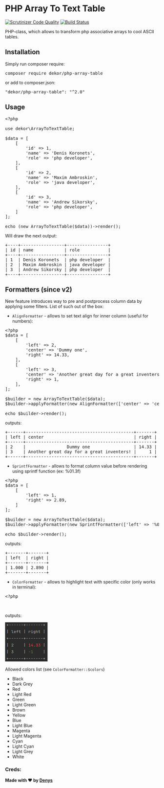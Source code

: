 # PHP Array To Text Table

[![Scrutinizer Code Quality](https://scrutinizer-ci.com/g/deniskoronets/php-array-table/badges/quality-score.png?b=master)](https://scrutinizer-ci.com/g/deniskoronets/php-array-table/?branch=master) [![Build Status](https://scrutinizer-ci.com/g/deniskoronets/php-array-table/badges/build.png?b=master)](https://scrutinizer-ci.com/g/deniskoronets/php-array-table/build-status/master)

PHP-class, which allows to transform php associative arrays to cool ASCII tables.

## Installation
Simply run composer require:
<pre>composer require dekor/php-array-table</pre>

or add to composer.json:
<pre>"dekor/php-array-table": "^2.0"</pre>

## Usage
<pre>&lt;?php

use dekor\ArrayToTextTable;

$data = [
    [
        'id' => 1,
        'name' => 'Denis Koronets',
        'role' => 'php developer',
    ],
    [
        'id' => 2,
        'name' => 'Maxim Ambroskin',
        'role' => 'java developer',
    ],
    [
        'id' => 3,
        'name' => 'Andrew Sikorsky',
        'role' => 'php developer',
    ]
];

echo (new ArrayToTextTable($data))->render();
</pre>

Will draw the next output:

<pre>
+----+-----------------+----------------+
| id | name            | role           |
+----+-----------------+----------------+
| 1  | Denis Koronets  | php developer  |
| 2  | Maxim Ambroskin | java developer |
| 3  | Andrew Sikorsky | php developer  |
+----+-----------------+----------------+
</pre>

## Formatters (since v2)
New feature introduces way to pre and postprocess column data by applying some filters.
List of such out of the box:
- `AlignFormatter` - allows to set text align for inner column (useful for numbers):

<pre>&lt;?php
$data = [
    [
        'left' => 2,
        'center' => 'Dummy one',
        'right' => 14.33,
    ],
    [
        'left' => 3,
        'center' => 'Another great day for a great inventers!',
        'right' => 1,
    ],
];

$builder = new ArrayToTextTable($data);
$builder->applyFormatter(new AlignFormatter(['center' => 'center', 'right' => 'right']));

echo $builder->render();
</pre>

outputs:
<pre>
+------+------------------------------------------+-------+
| left | center                                   | right |
+------+------------------------------------------+-------+
| 2    |                Dummy one                 | 14.33 |
| 3    | Another great day for a great inventers! |     1 |
+------+------------------------------------------+-------+
</pre>

- `SprintfFormatter` - allows to format column value before rendering using sprintf function (ex: %01.3f)
<pre>&lt;?php
$data = [
    [
        'left' => 1,
        'right' => 2.89,
    ]
];

$builder = new ArrayToTextTable($data);
$builder->applyFormatter(new SprintfFormatter(['left' => '%01.3f', 'right' => '%03.3f']));

echo $builder->render();
</pre>
outputs:
<pre>
+-------+-------+
| left  | right |
+-------+-------+
| 1.000 | 2.890 |
+-------+-------+
</pre>

- `ColorFormatter` - allows to highlight text with specific color (only works in terminal):
<pre>&lt;?php


</pre>
outputs:

![img.png](img.png)

Allowed colors list (see `ColorFormatter::$colors`)
- Black
- Dark Grey
- Red
- Light Red
- Green
- Light Green
- Brown
- Yellow
- Blue
- Light Blue
- Magenta
- Light Magenta
- Cyan
- Light Cyan
- Light Grey
- White

### Creds:
<b>Made with ❤ by <a href="https://woo.zp.ua">Denys</b>
